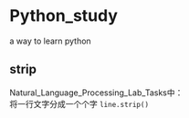 # Python_study
a way to learn python

## strip
Natural_Language_Processing_Lab_Tasks中：   
将一行文字分成一个个字
`line.strip()`
